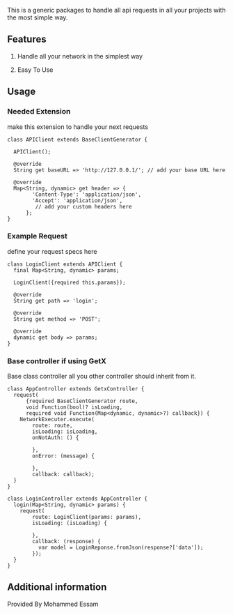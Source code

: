 This is a generic packages to handle all api requests in all your projects with the most simple way.

## Features
 
 1. Handle all your network in the simplest way
 
 2. Easy To Use

## Usage

### Needed Extension
make this extension to handle your next requests

```shell
class APIClient extends BaseClientGenerator {

  APIClient();

  @override
  String get baseURL => 'http://127.0.0.1/'; // add your base URL here

  @override
  Map<String, dynamic> get header => {
        'Content-Type': 'application/json',
        'Accept': 'application/json',
         // add your custom headers here
      };
}
```

### Example Request
define your request specs here 

```shell
class LoginClient extends APIClient {
  final Map<String, dynamic> params;

  LoginClient({required this.params});

  @override
  String get path => 'login';

  @override
  String get method => 'POST';

  @override
  dynamic get body => params;
}
```

### Base controller if using GetX
Base class controller all you other controller should inherit from it.

```shell
class AppController extends GetxController {
  request(
      {required BaseClientGenerator route,
      void Function(bool)? isLoading,
      required void Function(Map<dynamic, dynamic>?) callback}) {
    NetworkExecuter.execute(
        route: route,
        isLoading: isLoading,
        onNotAuth: () {
            
        },
        onError: (message) {

        },
        callback: callback);
  }
}

class LoginController extends AppController {
  login(Map<String, dynamic> params) {
    request(
        route: LoginClient(params: params),
        isLoading: (isLoading) {
            
        },
        callback: (response) {
          var model = LoginReponse.fromJson(response?['data']);
        });
  }
}
```

## Additional information
Provided By Mohammed Essam
